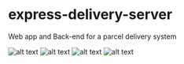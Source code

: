 # express-delivery-server
Web app and Back-end for a parcel delivery system

![ alt text ](https://img.shields.io/badge/Spring_Boot-F2F4F9?style=for-the-badge&logo=spring-boot)
![ alt text ](https://img.shields.io/badge/Amazon_AWS-FF9900?style=for-the-badge&logo=amazonaws&logoColor=white)
![ alt text ](https://img.shields.io/badge/Hibernate-59666C?style=for-the-badge&logo=Hibernate&logoColor=white)
![ alt text ](https://img.shields.io/badge/MySQL-005C84?style=for-the-badge&logo=mysql&logoColor=white)
